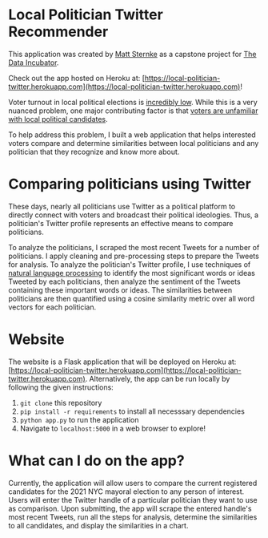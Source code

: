 # Local Politician Twitter Recommender
This application was created by [Matt Sternke](https://www.linkedin.com/in/matt-sternke/) as a capstone project for [The Data Incubator](https://www.thedataincubator.com/).

Check out the app hosted on Heroku at: [https://local-politician-twitter.herokuapp.com](https://local-politician-twitter.herokuapp.com)!

Voter turnout in local political elections is [incredibly low](http://whovotesformayor.org/). While this is a very nuanced problem, one major contributing factor is that [voters are unfamiliar with local political candidates](https://hub.jhu.edu/2018/12/14/americans-dont-understand-state-government/).

To help address this problem, I built a web application that helps interested voters compare and determine similarities between local politicians and any politician that they recognize and know more about.

# Comparing politicians using Twitter
These days, nearly all politicians use Twitter as a political platform to directly connect with voters and broadcast their political ideologies. Thus, a politician's Twitter profile represents an effective means to compare politicians.

To analyze the politicians, I scraped the most recent Tweets for a number of politicians. I apply cleaning and pre-processing steps to prepare the Tweets for analysis. To analyze the politician's Twitter profile, I use techniques of [natural language processing](https://en.wikipedia.org/wiki/Natural_language_processing) to identify the most significant words or ideas Tweeted by each politicians, then analyze the sentiment of the Tweets containing these important words or ideas. The similarities between politicians are then quantified using a cosine similarity metric over all word vectors for each politician.

# Website
The website is a Flask application that will be deployed on Heroku at: [https://local-politician-twitter.herokuapp.com](https://local-politician-twitter.herokuapp.com). Alternatively, the app can be run locally by following the given instructions:
1. `git clone` this repository
2. `pip install -r requirements` to install all necesssary dependencies
3. `python app.py` to run the application
4. Navigate to `localhost:5000` in a web browser to explore!

# What can I do on the app?
Currently, the application will allow users to compare the current registered candidates for the 2021 NYC mayoral election to any person of interest. Users will enter the Twitter handle of a particular politician they want to use as comparison. Upon submitting, the app will scrape the entered handle's most recent Tweets, run all the steps for analysis, determine the similarities to all candidates, and display the similarities in a chart.
